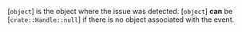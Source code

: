 [`object`] is the object where the issue was detected.
[`object`] **can**  be [`crate::Handle::null`] if there is no object
associated with the event.